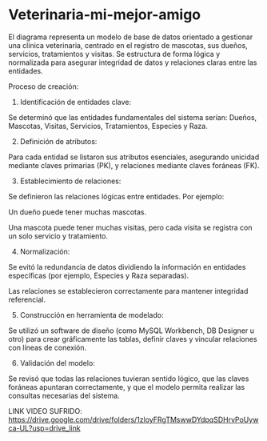 # Veterinaria-mi-mejor-amigo

El diagrama representa un modelo de base de datos orientado a gestionar una clínica veterinaria, centrado en el registro de mascotas, sus dueños, servicios, tratamientos y visitas. Se estructura de forma lógica y normalizada para asegurar integridad de datos y relaciones claras entre las entidades.

Proceso de creación:

1. Identificación de entidades clave:

Se determinó que las entidades fundamentales del sistema serían: Dueños, Mascotas, Visitas, Servicios, Tratamientos, Especies y Raza.

2. Definición de atributos:

Para cada entidad se listaron sus atributos esenciales, asegurando unicidad mediante claves primarias (PK), y relaciones mediante claves foráneas (FK).

3. Establecimiento de relaciones:

Se definieron las relaciones lógicas entre entidades. Por ejemplo:

Un dueño puede tener muchas mascotas.

Una mascota puede tener muchas visitas, pero cada visita se registra con un solo servicio y tratamiento.

4. Normalización:

Se evitó la redundancia de datos dividiendo la información en entidades específicas (por ejemplo, Especies y Raza separadas).

Las relaciones se establecieron correctamente para mantener integridad referencial.

5. Construcción en herramienta de modelado:

Se utilizó un software de diseño (como MySQL Workbench, DB Designer u otro) para crear gráficamente las tablas, definir claves y vincular relaciones con líneas de conexión.

6. Validación del modelo:

Se revisó que todas las relaciones tuvieran sentido lógico, que las claves foráneas apuntaran correctamente, y que el modelo permita realizar las consultas necesarias del sistema.

LINK VIDEO SUFRIDO: https://drive.google.com/drive/folders/1zloyFRgTMswwDYdpqSDHrvPoUywca-UL?usp=drive_link
